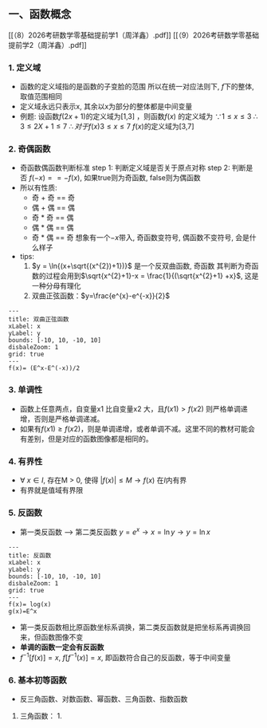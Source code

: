 ## 一、函数概念

[[（8）2026考研数学零基础提前学1（周洋鑫）.pdf]]
[[（9）2026考研数学零基础提前学2（周洋鑫）.pdf]]
### 1. 定义域
- 函数的定义域指的是函数的子变脸的范围
  所以在统一对应法则下, $f$下的整体, 取值范围相同
- 定义域永远只表示x, 其余以x为部分的整体都是中间变量
- 例题:
  设函数$f(2x+1)$的定义域为\[1,3\] ，则函数$f(x)$ 的定义域为
  $\because 1\leq x \leq 3$
  $\therefore 3 \leq 2X+1 \leq 7$
  $\therefore 对于f(x) 3\leq x \leq 7$
  $f(x)$的定义域为\[3,7\]
### 2. 奇偶函数
- 奇函数偶函数判断标准
  step 1: 判断定义域是否关于原点对称
  step 2: 判断是否 $f(-x)==-f(x)$, 如果true则为奇函数, false则为偶函数
- 所以有性质:
	- 奇 + 奇 == 奇
	- 偶 + 偶 == 偶
	- 奇 * 奇 == 偶
	- 偶 * 偶 == 偶
	- 奇 * 偶 == 奇
	想象有一个$-x$带入, 奇函数变符号, 偶函数不变符号, 会是什么样子
- tips:
	1. $y = \ln{(x+\sqrt{(x^{2})+1})}$ 是一个反双曲函数, 奇函数
	   其判断为奇函数的过程会用到$\sqrt{x^{2}+1}-x = \frac{1}{(\sqrt{x^{2}+1} +x}$, 这是一种分母有理化
	2. 双曲正弦函数：$y=\frac{e^{x}-e^{-x}}{2}$
```functionplot
---
title: 双曲正弦函数
xLabel: x
yLabel: y
bounds: [-10, 10, -10, 10]
disbaleZoom: 1
grid: true
---
f(x)= (E^x-E^(-x))/2
```
### 3. 单调性
- 函数上任意两点，自变量x1 比自变量x2 大，且$f(x1)>f(x2)$ 则严格单调递增，否则是严格单调递减。
- 如果有$f(x1) \geq f(x2)$，则是单调递增，或者单调不减。这里不同的教材可能会有差别，但是对应的函数图像都是相同的。

### 4. 有界性
- $\forall \ x \in I$, 存在M > 0, 使得 $|f(x)| \leq M \rightarrow f(x)$ 在$I$内有界  
- 有界就是值域有界限

### 5. 反函数
- 第一类反函数 --> 第二类反函数
	$y = e^{x} \rightarrow x = \ln{y} \rightarrow y= \ln{x}$
```functionplot
---
title: 反函数
xLabel: x
yLabel: y
bounds: [-10, 10, -10, 10]
disbaleZoom: 1
grid: true
---
f(x)= log(x)
g(x)=E^x
```
- 第一类反函数相比原函数坐标系调换，第二类反函数就是把坐标系再调换回来，但函数图像不变
- **单调的函数一定会有反函数**
- $f^{-1}[f(x)]=x, \ f[f^{-1}(x)]=x$, 即函数符合自己的反函数，等于中间变量
 
### 6. 基本初等函数
- 反三角函数、对数函数、幂函数、三角函数、指数函数
1. 三角函数：
	1. 